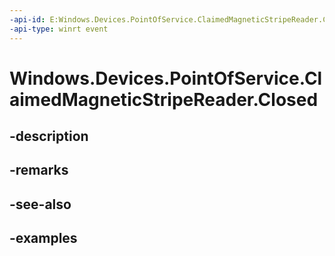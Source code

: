 ```yaml
---
-api-id: E:Windows.Devices.PointOfService.ClaimedMagneticStripeReader.Closed
-api-type: winrt event
---
```


<!-- Event syntax.
public event TypedEventHandler Closed<ClaimedMagneticStripeReader, ClaimedMagneticStripeReaderClosedEventArgs>
-->

# Windows.Devices.PointOfService.ClaimedMagneticStripeReader.Closed

## -description

## -remarks

## -see-also

## -examples


